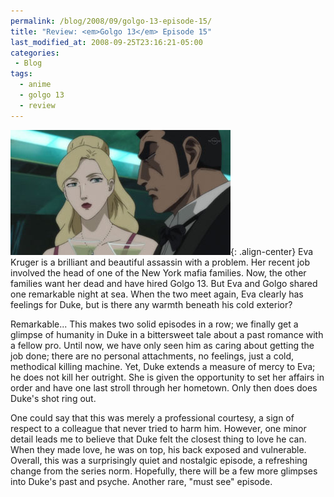 ```yaml
---
permalink: /blog/2008/09/golgo-13-episode-15/
title: "Review: <em>Golgo 13</em> Episode 15"
last_modified_at: 2008-09-25T23:16:21-05:00
categories:
 - Blog
tags:
  - anime
  - golgo 13
  - review
---
```


![Episode 15](/assets/images/reviews/golgo_13-15.jpg){: .align-center}
Eva Kruger is a brilliant and beautiful assassin with a problem. Her recent job involved the head of one of the New York
mafia families. Now, the other families want her dead and have hired Golgo 13. But Eva and Golgo shared one remarkable
night at sea. When the two meet again, Eva clearly has feelings for Duke, but is there any warmth beneath his cold
exterior?

Remarkable... This makes two solid episodes in a row; we finally get a glimpse of humanity in Duke in a bittersweet tale
about a past romance with a fellow pro. Until now, we have only seen him as caring about getting the job done; there are
no personal attachments, no feelings, just a cold, methodical killing machine. Yet, Duke extends a measure of mercy to
Eva; he does not kill her outright. She is given the opportunity to set her affairs in order and have one last stroll
through her hometown. Only then does does Duke's shot ring out.

One could say that this was merely a professional courtesy, a sign of respect to a colleague that never tried to harm
him. However, one minor detail leads me to believe that Duke felt the closest thing to love he can. When they made love,
he was on top, his back exposed and vulnerable. Overall, this was a surprisingly quiet and nostalgic episode, a
refreshing change from the series norm. Hopefully, there will be a few more glimpses into Duke's past and psyche.
Another rare, "must see" episode.